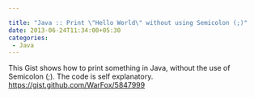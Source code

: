 ```yaml
---

title: "Java :: Print \"Hello World\" without using Semicolon (;)"
date: 2013-06-24T11:34:00+05:30
categories:
 - Java
---
```

This Gist shows how to print something in Java, without the use of Semicolon (;). The code is self explanatory.
<a href="https://gist.github.com/WarFox/5847999">https://gist.github.com/WarFox/5847999</a><br/><script src="https://gist.github.com/WarFox/5847999.js"></script> 
